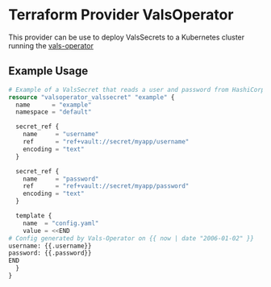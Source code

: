 # Terraform Provider ValsOperator

This provider can be use to deploy ValsSecrets to a Kubernetes cluster running the [vals-operator](https://github.com/digitalis-io/vals-operator)

## Example Usage

```terraform
# Example of a ValsSecret that reads a user and password from HashiCorp Vault
resource "valsoperator_valssecret" "example" {
  name      = "example"
  namespace = "default"

  secret_ref {
    name     = "username"
    ref      = "ref+vault://secret/myapp/username"
    encoding = "text"
  }

  secret_ref {
    name     = "password"
    ref      = "ref+vault://secret/myapp/password"
    encoding = "text"
  }

  template {
    name  = "config.yaml"
    value = <<END
# Config generated by Vals-Operator on {{ now | date "2006-01-02" }}
username: {{.username}}
password: {{.password}}
END
  }
}
```
